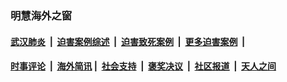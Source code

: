 
### 明慧海外之窗

####  [武汉肺炎](indexes/365.md?t=01312000) &nbsp;|&nbsp;  [迫害案例综述](indexes/328.md?t=01312000) &nbsp;|&nbsp; [迫害致死案例](indexes/277.md?t=01312000)  &nbsp;|&nbsp; [更多迫害案例](indexes/81.md?t=01312000)  &nbsp;|&nbsp; 
####  [时事评论](indexes/251.md?t=01312000) &nbsp;|&nbsp; [海外简讯](indexes/245.md?t=01312000)&nbsp;|&nbsp;  [社会支持](indexes/140.md?t=01312000) &nbsp;|&nbsp; [褒奖决议](indexes/282.md?t=01312000) &nbsp;|&nbsp; [社区报道](indexes/91.md?t=01312000)  &nbsp;|&nbsp; [天人之间](indexes/78.md?t=01312000) 

